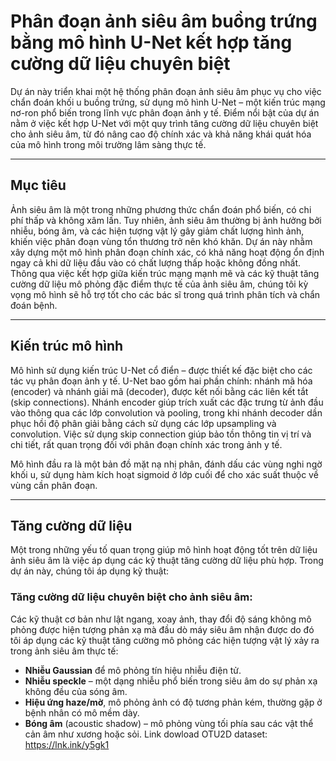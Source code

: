 # Phân đoạn ảnh siêu âm buồng trứng bằng mô hình U-Net kết hợp tăng cường dữ liệu chuyên biệt

Dự án này triển khai một hệ thống phân đoạn ảnh siêu âm phục vụ cho việc chẩn đoán khối u buồng trứng, sử dụng mô hình U-Net – một kiến trúc mạng nơ-ron phổ biến trong lĩnh vực phân đoạn ảnh y tế. Điểm nổi bật của dự án nằm ở việc kết hợp U-Net với một quy trình tăng cường dữ liệu chuyên biệt cho ảnh siêu âm, từ đó nâng cao độ chính xác và khả năng khái quát hóa của mô hình trong môi trường lâm sàng thực tế.

---

## Mục tiêu

Ảnh siêu âm là một trong những phương thức chẩn đoán phổ biến, có chi phí thấp và không xâm lấn. Tuy nhiên, ảnh siêu âm thường bị ảnh hưởng bởi nhiễu, bóng âm, và các hiện tượng vật lý gây giảm chất lượng hình ảnh, khiến việc phân đoạn vùng tổn thương trở nên khó khăn. Dự án này nhằm xây dựng một mô hình phân đoạn chính xác, có khả năng hoạt động ổn định ngay cả khi dữ liệu đầu vào có chất lượng thấp hoặc không đồng nhất. Thông qua việc kết hợp giữa kiến trúc mạng mạnh mẽ và các kỹ thuật tăng cường dữ liệu mô phỏng đặc điểm thực tế của ảnh siêu âm, chúng tôi kỳ vọng mô hình sẽ hỗ trợ tốt cho các bác sĩ trong quá trình phân tích và chẩn đoán bệnh.

---

## Kiến trúc mô hình

Mô hình sử dụng kiến trúc U-Net cổ điển – được thiết kế đặc biệt cho các tác vụ phân đoạn ảnh y tế. U-Net bao gồm hai phần chính: nhánh mã hóa (encoder) và nhánh giải mã (decoder), được kết nối bằng các liên kết tắt (skip connections). Nhánh encoder giúp trích xuất các đặc trưng từ ảnh đầu vào thông qua các lớp convolution và pooling, trong khi nhánh decoder dần phục hồi độ phân giải bằng cách sử dụng các lớp upsampling và convolution. Việc sử dụng skip connection giúp bảo tồn thông tin vị trí và chi tiết, rất quan trọng đối với phân đoạn chính xác trong ảnh y tế.

Mô hình đầu ra là một bản đồ mặt nạ nhị phân, đánh dấu các vùng nghi ngờ khối u, sử dụng hàm kích hoạt sigmoid ở lớp cuối để cho xác suất thuộc về vùng cần phân đoạn.

---

## Tăng cường dữ liệu

Một trong những yếu tố quan trọng giúp mô hình hoạt động tốt trên dữ liệu ảnh siêu âm là việc áp dụng các kỹ thuật tăng cường dữ liệu phù hợp. Trong dự án này, chúng tôi áp dụng kỹ thuật:

### Tăng cường dữ liệu chuyên biệt cho ảnh siêu âm:


Các kỹ thuật cơ bản như lật ngang, xoay ảnh, thay đổi độ sáng không mô phỏng được hiện tượng phản xạ mà đầu dò máy siêu âm nhận được do đó tôi áp dụng các kỹ thuật tăng cường mô phỏng các hiện tượng vật lý xảy ra trong ảnh siêu âm thực tế:
- **Nhiễu Gaussian** để mô phỏng tín hiệu nhiễu điện tử.
- **Nhiễu speckle** – một dạng nhiễu phổ biến trong siêu âm do sự phản xạ không đều của sóng âm.
- **Hiệu ứng haze/mờ**, mô phỏng ảnh có độ tương phản kém, thường gặp ở bệnh nhân có mô mềm dày.
- **Bóng âm** (acoustic shadow) – mô phỏng vùng tối phía sau các vật thể cản âm như xương hoặc sỏi.
Link dowload OTU2D dataset: https://lnk.ink/y5gk1

